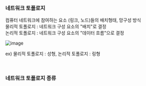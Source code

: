 ### 네트워크 토폴로지  
컴퓨터 네트워크에 참여하는 요소 (링크, 노드)들의 배치형태, 망구성 방식  
물리적 토폴로지 : 네트워크 구성 요소의 "배치"로 결정  
논리적 토폴로지 : 네트워크 구성 요소의 "데이터 흐름"으로 결정  
  
  
![image](https://user-images.githubusercontent.com/50320556/172035316-c3eae0f7-ffbc-4f92-8290-085d2e9dbd65.png)  

ex) 물리적 토폴로지 : 성형, 논리적 토폴로지 : 링형  

<br>

### 네트워크 토폴로지 종류 
